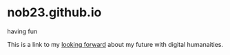 # nob23.github.io
having fun 

This is a link to my [looking forward](lookingforward.html) about my future with digital humanaities.
